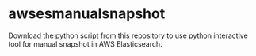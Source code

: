 # awsesmanualsnapshot
Download the python script from this repository to use python interactive tool for manual snapshot in AWS Elasticsearch.
